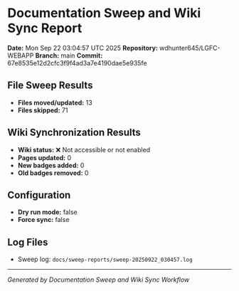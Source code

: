 # Documentation Sweep and Wiki Sync Report

**Date:** Mon Sep 22 03:04:57 UTC 2025
**Repository:** wdhunter645/LGFC-WEBAPP
**Branch:** main
**Commit:** 67e8535e12d2cfc3f9f4ad3a7e4190dae5e935fe

## File Sweep Results

- **Files moved/updated:** 13
- **Files skipped:** 71

## Wiki Synchronization Results

- **Wiki status:** ❌ Not accessible or not enabled
- **Pages updated:** 0
- **New badges added:** 0
- **Old badges removed:** 0

## Configuration

- **Dry run mode:** false
- **Force sync:** false

## Log Files

- Sweep log: `docs/sweep-reports/sweep-20250922_030457.log`

---
*Generated by Documentation Sweep and Wiki Sync Workflow*
